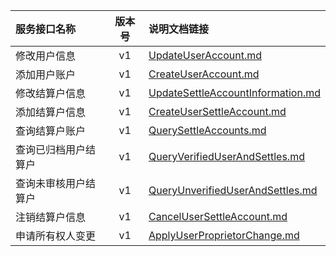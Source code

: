   
| 服务接口名称 | 版本号 | 说明文档链接 |  
| :----------------- | :-----: | :---------------- |  
| 修改用户信息 | v1 | [UpdateUserAccount.md](https://github.com/Zhang-Monica/gitMd/blob/master/EpeisSupp/SuppSettleServer/UpdateUserAccount.md) |  
| 添加用户账户 | v1 | [CreateUserAccount.md](https://github.com/Zhang-Monica/gitMd/blob/master/EpeisSupp/SuppSettleServer/CreateUserAccount.md) |  
| 修改结算户信息 | v1 | [UpdateSettleAccountInformation.md](https://github.com/Zhang-Monica/gitMd/blob/master/EpeisSupp/SuppSettleServer/UpdateSettleAccountInformation.md) |  
| 添加结算户信息 | v1 | [CreateUserSettleAccount.md](https://github.com/Zhang-Monica/gitMd/blob/master/EpeisSupp/SuppSettleServer/CreateUserSettleAccount.md) |  
| 查询结算户账户 | v1 | [QuerySettleAccounts.md](https://github.com/Zhang-Monica/gitMd/blob/master/EpeisSupp/SuppSettleServer/QuerySettleAccounts.md) |  
| 查询已归档用户结算户 | v1 | [QueryVerifiedUserAndSettles.md](https://github.com/Zhang-Monica/gitMd/blob/master/EpeisSupp/SuppSettleServer/QueryVerifiedUserAndSettles.md) |  
| 查询未审核用户结算户 | v1 | [QueryUnverifiedUserAndSettles.md](https://github.com/Zhang-Monica/gitMd/blob/master/EpeisSupp/SuppSettleServer/QueryUnverifiedUserAndSettles.md) |  
| 注销结算户信息 | v1 | [CancelUserSettleAccount.md](https://github.com/Zhang-Monica/gitMd/blob/master/EpeisSupp/SuppSettleServer/CancelUserSettleAccount.md) |  
| 申请所有权人变更 | v1 | [ApplyUserProprietorChange.md](https://github.com/Zhang-Monica/gitMd/blob/master/EpeisSupp/SuppSettleServer/ApplyUserProprietorChange.md) |  
  
